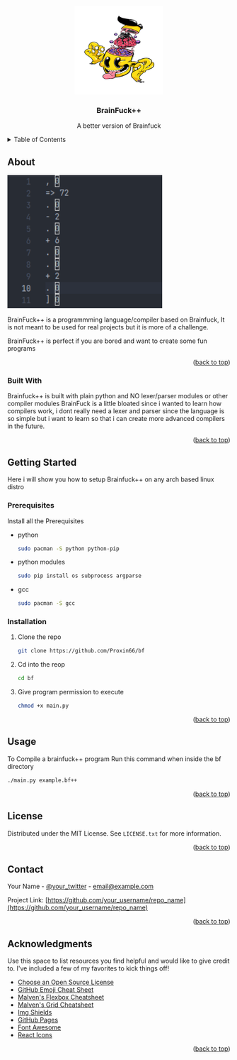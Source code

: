 <div id="top"></div>

<!-- PROJECT LOGO -->
<br />
<div align="center">
  <img src="images/logo.png" alt="Logo" width="200" height="200">

  <h3 align="center">BrainFuck++</h3>

  <p align="center">
    A better version of Brainfuck
  </p>
</div>



<!-- TABLE OF CONTENTS -->
<details>
  <summary>Table of Contents</summary>
  <ol>
    <li>
      <a href="#about-the-project">About The Project</a>
      <ul>
        <li><a href="#built-with">Built With</a></li>
      </ul>
    </li>
    <li>
      <a href="#getting-started">Getting Started</a>
      <ul>
        <li><a href="#prerequisites">Prerequisites</a></li>
        <li><a href="#installation">Installation</a></li>
      </ul>
    </li>
    <li><a href="#usage">Usage</a></li>
    <li><a href="#roadmap">Roadmap</a></li>
    <li><a href="#contributing">Contributing</a></li>
    <li><a href="#license">License</a></li>
    <li><a href="#contact">Contact</a></li>
    <li><a href="#acknowledgments">Acknowledgments</a></li>
  </ol>
</details>



<!-- ABOUT THE PROJECT -->
## About

<img src="images/br.png" alt="Logo" width="350" height="300">

BrainFuck++ is a programmming language/compiler based on Brainfuck,
It is not meant to be used for real projects but it is more of a challenge.

BrainFuck++ is perfect if you are bored and want to create some fun programs

<p align="right">(<a href="#top">back to top</a>)</p>



### Built With

Brainfuck++ is built with plain python and NO lexer/parser modules or other compiler modules
BrainFuck is a little bloated since i wanted to learn how compilers work, i dont really need a lexer and parser since the language is so simple but i want to learn so that i can create more advanced compilers in the future.

<p align="right">(<a href="#top">back to top</a>)</p>



<!-- GETTING STARTED -->
## Getting Started

Here i will show you how to setup Brainfuck++ on any arch based linux distro

### Prerequisites

Install all the Prerequisites
* python
  ```sh
  sudo pacman -S python python-pip
  ```
* python modules
  ```sh
  sudo pip install os subprocess argparse
  ```
* gcc
  ```sh
  sudo pacman -S gcc
  ```

### Installation

1. Clone the repo
   ```sh
   git clone https://github.com/Proxin66/bf
   ```
   
2. Cd into the reop
   ```sh
   cd bf
   ```
   
3. Give program permission to execute
   ```sh
   chmod +x main.py
   ```

<p align="right">(<a href="#top">back to top</a>)</p>



<!-- USAGE EXAMPLES -->
## Usage

To Compile a brainfuck++ program Run this command when inside the bf directory
```sh
./main.py example.bf++
```

<p align="right">(<a href="#top">back to top</a>)</p>


<!-- LICENSE -->
## License

Distributed under the MIT License. See `LICENSE.txt` for more information.

<p align="right">(<a href="#top">back to top</a>)</p>



<!-- CONTACT -->
## Contact

Your Name - [@your_twitter](https://twitter.com/your_username) - email@example.com

Project Link: [https://github.com/your_username/repo_name](https://github.com/your_username/repo_name)

<p align="right">(<a href="#top">back to top</a>)</p>



<!-- ACKNOWLEDGMENTS -->
## Acknowledgments

Use this space to list resources you find helpful and would like to give credit to. I've included a few of my favorites to kick things off!

* [Choose an Open Source License](https://choosealicense.com)
* [GitHub Emoji Cheat Sheet](https://www.webpagefx.com/tools/emoji-cheat-sheet)
* [Malven's Flexbox Cheatsheet](https://flexbox.malven.co/)
* [Malven's Grid Cheatsheet](https://grid.malven.co/)
* [Img Shields](https://shields.io)
* [GitHub Pages](https://pages.github.com)
* [Font Awesome](https://fontawesome.com)
* [React Icons](https://react-icons.github.io/react-icons/search)

<p align="right">(<a href="#top">back to top</a>)</p>



<!-- MARKDOWN LINKS & IMAGES -->
<!-- https://www.markdownguide.org/basic-syntax/#reference-style-links -->
[contributors-shield]: https://img.shields.io/github/contributors/othneildrew/Best-README-Template.svg?style=for-the-badge
[contributors-url]: https://github.com/othneildrew/Best-README-Template/graphs/contributors
[forks-shield]: https://img.shields.io/github/forks/othneildrew/Best-README-Template.svg?style=for-the-badge
[forks-url]: https://github.com/othneildrew/Best-README-Template/network/members
[stars-shield]: https://img.shields.io/github/stars/othneildrew/Best-README-Template.svg?style=for-the-badge
[stars-url]: https://github.com/othneildrew/Best-README-Template/stargazers
[issues-shield]: https://img.shields.io/github/issues/othneildrew/Best-README-Template.svg?style=for-the-badge
[issues-url]: https://github.com/othneildrew/Best-README-Template/issues
[license-shield]: https://img.shields.io/github/license/othneildrew/Best-README-Template.svg?style=for-the-badge
[license-url]: https://github.com/othneildrew/Best-README-Template/blob/master/LICENSE.txt
[linkedin-shield]: https://img.shields.io/badge/-LinkedIn-black.svg?style=for-the-badge&logo=linkedin&colorB=555
[linkedin-url]: https://linkedin.com/in/othneildrew
[product-screenshot]: images/screenshot.png

